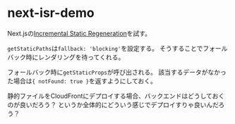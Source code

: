 # next-isr-demo

Next.jsの[Incremental Static Regeneration](https://vercel.com/docs/concepts/next.js/incremental-static-regeneration)を試す。

`getStaticPaths`は`fallback: 'blocking'`を設定する。
そうすることでフォールバック時にレンダリングを待ってくれる。

フォールバック時に`getStaticProps`が呼び出される。
該当するデータがなかった場合は`{ notFound: true }`を返すようにしておく。

静的ファイルをCloudFrontにデプロイする場合、バックエンドはどうしておくのが良いだろう？
というか全体的にどういう感じでデプロイすりゃ良いんだろう？
